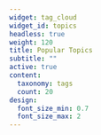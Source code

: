 ```yaml
---
widget: tag_cloud
widget_id: topics
headless: true
weight: 120
title: Popular Topics
subtitle: ""
active: true
content:
  taxonomy: tags
  count: 20
design:
  font_size_min: 0.7
  font_size_max: 2
---
```

